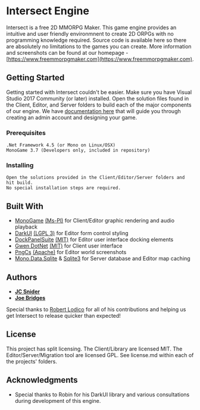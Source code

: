 # Intersect Engine

Intersect is a free 2D MMORPG Maker. This game engine provides an intuitive and user friendly environmnent to create 2D ORPGs with no programming knowledge required. Source code is available here so there are absolutely no limitations to the games you can create. More information and screenshots can be found at our homepage - [https://www.freemmorpgmaker.com](https://www.freemmorpgmaker.com).

## Getting Started

Getting started with Intersect couldn't be easier. Make sure you have Visual Studio 2017 Community (or later) installed. Open the solution files found in the Client, Editor, and Server folders to build each of the major components of our engine. We have [documentation here](https://www.freemmorpgmaker.com/docs/en/Welcome.html) that will guide you through creating an admin account and designing your game.

### Prerequisites

```
.Net Framework 4.5 (or Mono on Linux/OSX)
MonoGame 3.7 (Developers only, included in repository)
```

### Installing

```
Open the solutions provided in the Client/Editor/Server folders and hit build. 
No special installation steps are required.
```

## Built With

* [MonoGame]() [(Ms-Pl)](https://github.com/MonoGame/MonoGame/blob/develop/LICENSE.txt) for Client/Editor graphic rendering and audio playback  
* [DarkUI](http://www.darkui.com/) [(LGPL 3)](https://github.com/RobinPerris/DarkUI/blob/master/LICENSE) for Editor form control styling  
* [DockPanelSuite](http://dockpanelsuite.com/) [(MIT)](https://github.com/dockpanelsuite/dockpanelsuite/blob/master/license.txt) for Editor user interface docking elements  
* [Gwen DotNet](https://code.google.com/archive/p/gwen-dotnet/) [(MIT)](http://www.opensource.org/licenses/mit-license.php) for Client user interface  
* [PngCs](https://github.com/tommyettinger/pngcs) [(Apache)](https://github.com/tommyettinger/pngcs/blob/master/LICENSE.txt) for Editor world screenshots  
* [Mono.Data.Sqlite](https://www.nuget.org/packages/Mono.Data.Sqlite.Portable) & [Sqlite3](https://www.sqlite.org/) for Server database and Editor map caching 

## Authors

* **[JC Snider](https://github.com/jcsnider)**
* **[Joe Bridges](https://github.com/irokaiser)**

Special thanks to [Robert Lodico](https://github.com/lodicolo) for all of his contributions and helping us get Intersect to release quicker than expected!

## License

This project has split licensing. The Client/Library are licensed MIT. The Editor/Server/Migration tool are licensed GPL. See license.md within each of the projects' folders.

## Acknowledgments

* Special thanks to Robin for his DarkUI library and various consultations during development of this engine. 
